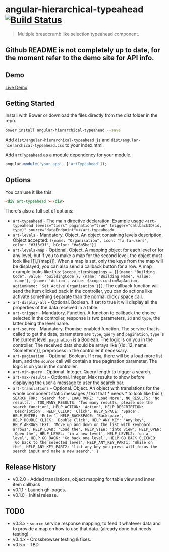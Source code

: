 # angular-hierarchical-typeahead [![Build Status](https://travis-ci.org/arthurianx/angular-hierarchical-typeahead.png?branch=master)](https://travis-ci.org/arthurianx/angular-hierarchical-typeahead)

> Multiple breadcrumb like selection typeahead component.

## Github README is not completely up to date, for the moment refer to the demo site for API info.

## Demo

[Live Demo](http://arthurianx.github.io/angular-hierarchical-typeahead/demo)

## Getting Started

Install with Bower or download the files directly from the dist folder in the repo.

```bash
bower install angular-hierarchical-typeahead --save
```

Add `dist/angular-hierarchical-typeahead.js` and `dist/angular-hierarchical-typeahead.css` to your index.html.


Add `artTypeahead` as a module dependency for your module.

```js
angular.module('your_app', ['artTypeahead']);
```

## Options


You can use it like this:

```html
<div art-typeahead ></div>
```

There's also a full set of options:



* `art-typeahead` - The main directive declaration. Example usage `<art-typeahead levels="tiers" pagination="true" trigger="callbackID(id, type)" source="dataEndpoint"></art-typeahead>`
* `art-levels` - Mandatory. Object. An object containing levels description. Object accepted: `[{name: "Organisation", icon: "fa fa-users", color: "#3f3f3f", bColor: "#a6b5bd"}]`
* `art-levels-map` - Optional. Object. A mapping object for each level or for any level, but if you to make a map for the second level, the object must look like [[],[{map}]]. When a map is set, only the keys from the map will be displayed, you can also send a callback button for a row. A map example looks like this: `$scope.tiersMappings = [[{name: "Building Code", value: 'buildingCode'}, {name: "Building Name", value: 'name'}, {name: 'Action', value: $scope.customMapAction, actionName: 'Set Active Organisation'}]]`. The callback function will send the item clicked back in the controller, you can do actions like activate something separate than the normal click / space call.
* `art-display-all` - Optional. Boolean. If set to true it will display all the properties of the data received in a table.
* `art-trigger` - Mandatory.  Function. A function to callback the choice selected in the controller, response is two parameters, `id` and `type`, the latter being the level name.
* `art-source` - Mandatory.  Promise-enabled function. The service that is called to get the data, parameters are `type`, `query` and `pagination`, `type` is the current level, `pagination` is a Boolean. The logic is on you in the controller. The received data should be arrays like [{id: 12, name: 'SomeItem'}], preprocess in the controller if necessary.
* `art-pagination` - Optional. Boolean. If `true`, there will be a load more list item, and the `source` call will contain a true pagination parameter. The logic is on you in the controller.
* `art-min-query` - Optional. Integer. Query length to trigger a search.
* `art-max-results` - Optional. Integer. Max results to show before displaying the user a message to user the search bar.
* `art-translations` - Optional. Object. An object with translations for the whole component static messages / text that * needs * to look like this ```{
        SEARCH_FOR: 'Search for',
        LOAD_MORE: 'Load More',
        NO_RESULTS: 'No results.',
        TOO_MANY_RESULTS: 'Too many results, please use the search function',
        HELP_ACTION: 'Action',
        HELP_DESCRIPTION: 'Description',
        HELP_CLICK: 'Click',
        HELP_SPACE: 'Space',
        HELP_ENTER: 'Enter',
        HELP_BACKSPACE: 'Backspace',
        HELP_DOUBLE_CLICK: 'Double Click',
        HELP_ANY_KEY: 'Any key',
        HELP_ARROWS_TEXT: 'Move up and down on the list with keyboard arrows',
        HELP_LOAD: 'Load the',
        HELP_VIEW: 'into view',
        HELP_OPEN: 'Open the',
        HELP_LEVEL: 'in a new level',
        HELP_LEVEL2: 'on a level',
        HELP_GO_BACK: 'Go back one level',
        HELP_GO_BACK_CLICKED: 'Go back to the selected level',
        HELP_ANY_KEY_PART1: 'While on the',
        HELP_ANY_KEY_PART2: 'list any key you press will focus the search input and make a new search.'
    }```




## Release History
 * v0.2.0 - Added translations, object mapping for table view and inner item callback
 * v0.1.1 - Launch gh-pages.
 * v0.1.0 - Initial release.

## TODO
 
 * v0.3.x - `source` service response mapping, to feed it whatever data and to provide a map on how to use that data. (already done but needs testing)
 * v0.4.x - Crossbrowser testing & fixes.
 * v0.5.x - TBD


